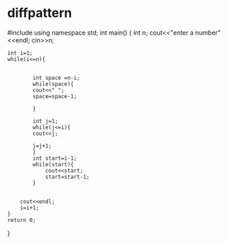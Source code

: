 # diffpattern
#include <iostream>
using namespace std;
int main()
{
    int n;
    cout<<"enter a number"<<endl;
    cin>>n;
    
    int i=1;
    while(i<=n){
    

            int space =n-i;
            while(space){
            cout<<" ";
            space=space-1;
            
            }
            
            int j=1;
            while(j<=i){
            cout<<j;
            
            j=j+1;
            }
            int start=i-1;
            while(start){
                cout<<start;
                start=start-1;
            }
            
        
        cout<<endl;
        i=i+1;
    }
    return 0;
}
